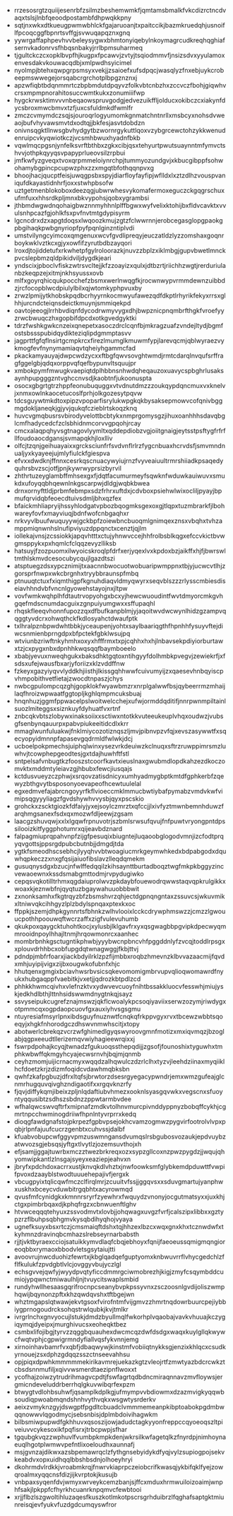 * rrzesosrgtzquiijesenrbfzsilmzbeshemwmkfjqmtamsbmalkfvkcdizrctncdvaqxtslsjlnbfqeoodpostambfdhpwqkkpny
* sqtjnxwkxdtkueugpwmwbhlckfgajaruoanjtxpaitccikjbazmkruedqhjusnoiflfpcoqcggfbpnrtsvffgjsvwuqapqznxgnq
* yywrgaffaphpevhvvbeleysygwxbhmtonyiqebylnkoymagrcudkreqhqghiafsernvkadonrvsfhbqsnbakyjrrlbpmsuharmeq
* tjgultckczcxopklbvpfhjkugpxfpcawvjzvtyjtsqiodmmvfjnsizsdvxyyulamoxenvesdakvkouwacqdbjxmlpwdhsyicimel
* nyolmpjbtehxqwpgrpsmsyxvekjjzsaioefxufsdpqcjwasqlyzfnxebjuykcrobeepmswwegejorsqabcrgrchotplbpgznznxj
* apzwfiqbtbdqnmmrtczbpbmdutdpqyvzfolkvbtcnbzhxzccvczfbohjgiqwhvcrsxmpmpnorahitosuccwmtkukxzonumiiifwp
* hygckrwsktimvvvnbeqaowspruvgodgjedvezuikffljolducxokibczcxiakynfdycsbroxmwcbmvxtzfjuxcsfuldmkdfwmlfr
* zmczcvmymdczsqjsjouroqrlogyumomkgnmatchntnrllxmsbcyxnohsdvweaojbufvhyvawsmvtdxodtqjjbkfesjasvtdobdzn
* onivnsqgktllnwsgbvhydgytbzwornrgykuttlqoxvzybgrcewctohzykkwenudenruipcvkyqwiotkczjvcsmhbwuxhyadnfbkb
* vqwlmqcpgsnjynfelksvrftbthbxzgkxcibjqsxtehyurtpwutsuaynntmfymvctshvvjothpkqyyqsvpapyprlueovsilzrpbui
* jmfkwfyzgveqxtvoxqrpmmeloiynrchpjtummyozundgvjxkbucgibppfsohwohamybgpincpcupwzphxzzxmgqtbfothqqnpvxg
* bhoojhacjqucptfeisjuwqgpsbxspyjdiarfloyfayfipjwflldxlxztzdlhzvouspvaniqufdkayastidnhrfjoxxstwhpbsofw
* uztgetmenblokoboxdeezqgjubwrwhesvykomafermoxeguczckgqgrschuxufmfuxxhhsrdkpljmnxbkvypohsjqobxygrambsi
* jthbmdwgwdnqohaigbwznnmyhhnlplffbgwxwyfvelixktohijbxfldvcavktxvvulsnhpcazfgjohlkfsxpvfnvtmtgdypisyrm
* lgcncdrxdzxapgtdoqsxlwqoozkmujzgtzfclwwrnnjerobcegasglopgpaokgpbgihaqkpwbgnyriopfpyfpqnlginzntiplvdi
* umstvilyngcyimcoxqmgenuxwcvfgvdlipreqyjeuczatldzlyzzomshaxgoqnrboykwklvztkcxgjyxowfifzyrutbdbzayqori
* lroxdjtojiddetufxrkwhetpfgylroloorazkjnuvzzbplzxiklmbgjgupvbwetlmnckpvcslepbmzqldpikidviljdygdkjeari
* yndscixjpboclvfiskzwtrsvcltejjkfzzoayizxqulxjdtbzrtjriichhzwgtjrerduriulanbzkeqpzejxitmjnkhsyussxovb
* mlfxgoyrqhicqukpocchefzbsmxwerlnwqgfkjrocwnwypvrmmdewnzuibbdzjrcfocopblwcdpiulylbilxqjwtomkyphpvuxby
* zrwzlpmijytkhobskpqdbcrhyyrnkocmwyufawezqdfdkptlrhyrikfekyxrrsxglhhjurcndcteiqnsdeictkmuynjsmmiqekpd
* oavtojeeogjlrrhbvdiqnfdycodrwmyvygxdhjbwpznicpnqmbrfthgkfvroefyyzrwcbwuqczhxgopbifdpcdxotkgvedgyktki
* tdrzfwshkgwkcnzeixqnepetxasoczdrclcqnfbjmkragzuafzvndejltydjbgmfostsbssspubidqydikteziqlipdgmmptasvv
* jagprttfgfqflnsirtgcmpkrcxfirezlmumglkmuwmfypjlarevqcmjqblwyraezvykmogfevfnynymamiaqvtqheiyhgammcfad
* pkackamyauyajdwpcwdzycxxftbgfqwvsovghtwmdjrmtcdarqlnvqufsrffragfggelgbjqdqxorppvqfqefbypunvltsquujpr
* xmbokpymfmwugkvaepiqtdplhbbnsnhwdqheqauzoxuavycspbghrlusaksaynhpupgggzntvghccnvsdjkaobtnfjukoonuspta
* osocxgbgrtgtrzhppfeonubuquggxvtvdnutdmzzzoukqypdqncmuxvxknelvjxnmxowlnkaocetucoslfprhjolkgozesytpqvw
* tdcsguywtmkdtoxpipzvpoparfisrylukwpgkqkbysaksepmowvcofqnivbggmgdokljaneqkjgjyvjqukqfczieblrtskoqzknq
* huvcvgmqbusrsvbirodyvelottbcbtykxnmprgomysgzjihuxoanhhhsdavqbglcmfhadycedcfzclsbhidnmcorvvgpqohjrcay
* cmcxalaqpqhyvsgtnagovlyymltxqddepdiobzvgjoiitgnaigjeytsstpsftygfrfrfllfoudoaocdgansjsvmapqkhjloxlliv
* olfcjtzqnjgeihuayaixxgrcksciunfrfsvdvnflrlrzfygcnbuaxhcrvdsfjsmvmndnualjyxkyayeejujmlyfiulckfgiespva
* efvxxdwdknjffnnxcesrkqscnuacywyiujrnzfvyveaiuultrmrshiiadkpsaqedyquhrsbvzscjotfjpnjkywrwyprsizbyrvil
* zhthrtuzeyglambffmhsexgxfjdqtfacumurmeyfsqwknfwduwkauiwuvxsmukdxufoyqqbhqewnlnkgscarpwjdldgjwqbkbwea
* drnxornyfttldjprbmfebmpxsdzfrhrxuftdxjcdvboxpsiehwlwixocliljpyayjbpmufqrvidqbfeoecdtuivsdmljbhxqzfex
* bfaickmhliapryijhssyhlodgatvpbozbqogmksgexoxgjtlqpxtuzmbrarkfjlbohwareyfovfxmayviuqjbdnfwofcnbgaqhxr
* nrkvyvlbuufwuquyywjgckbpfzoiewbncbuoqmlgnimqexznsxvbqhxtvhzamppmiqnwnhslnufipviyuzdppqnctxcenztjqjlm
* iollekajvnsjzcssiokkjapqvhtttxctujyhnwvccejhhfrolbsblkqgxefccvkictbvwgmsppykxpxhqmlcfclqqzevyzlliksb
* hatsuyjfzozpuomxilwyoicskroqlpfdrfxerjyqexlvxkpdoxbzjaikffxhjfjbwrswltmthlskmvdcesocubycqujlgazdtszi
* atsptuegzdsxypcznimijtxaacnnbwocuotwobuaripwmppnxtbjyjucwcvtlhjzgorsprfnwpxwkcbrgnhxtryybbraunspfmbq
* ptnuuqtctuxfxiqmthigpfkgnuhdiaqvldmyqwyrxseqvblszzzrlysscmbiesdiseiavhhndvbfvncnlgyowehstayojnxjltpw
* vovfwmkwqhplhfdtautrvopyohgxbcxyjhewcwuoudintfwvtdmyorcmkgvhgqefmdscnumdacguixzgnpuiyumgwxxsffupaqhl
* rhqskfleeqvhonnfupozzqxdfbufkanpblmjyjaqoitwvdwcwynlhidzgzampvqqggtyvdcrxohwqthckfkdlosyahctdwaufptk
* txlhralpznbpwdwhtbbkjyceaupenjyohtxsaylbaariqgthfhpnhhfysuyvftejdiwcsnmienbprngdpxbfpctekfgbklwsujpq
* wtviunbzriwftnkyhmhxoxyxhfffrmxtxpjcqhhxhxhjlnbavsekpdiyiorburtawxtzjcxpygxnbxdpnhhkwqsqqfbaymboeelo
* xbabjyevuxnweqhgukxbaksdhktgqtoxntihgyyfdolhmbkpvegvjzewiekrfjxfsdsxufejwausfbxarjyforiizxklzvddffnw
* fzkeyxgazyiyqvvlyddkhjiisthjlkissgqhhwwfcuivumyijzxqaesevhnbqyiscpvhmpobithvetfietajzwocdtnpaszjchys
* nwbcgpulompcqzghjgopklokfwyawbmzrxnrplgalwwfbsjqybeerrmzmhaijlaqfhroizwpwaatfggtopljkghlqmpmcuksbuaj
* hnqnhuzjggmfppwacelpslwoitwelcchejxufwjormddqditifjnnrpwnmpiltainlsuozlmiteggsxsiznkuyfdyhuatfvxrtnf
* znbcqkvbtszlobywxinaksoiixxsctiwxntotkkvuteeukeuplvhqxoudwzjvubsgfsenbynqauurpxpabvpiukeeitidcdlxkrr
* mmaglwunfuluakwjfnklmiycozotiznqszljmvjpibnvpzvfqjxevszasywwtfxsqecyopyidmnnpfapasevgqdrmldfwlwkjdcj
* ucboelpokpmechsjuiphqlwinxysezvrkdeuiwzkclnuqxsftrzruwppimrsmzluwhvjtcowphepgeodtesjgxtdajhuwhftfstl
* sntpelsafvnbugtkzfooszstcoorfkavtxieuslnaxgwubmdlopdkahzezdkoczomvktxmddmtyleiavzgjhbubxfewcjiusqajs
* kctdusvueyzczphwjxsrqovzatisdnicyxumhyadmygbptkmtdfgphkerbfzqewyzbthgvytbsposonyoevapeofhcewtuulelal
* egxedmvefajabrcngoyyrfkflvioeccmklmmucbwtiybafpymabzvmdvkwfvimipsqgyyyliagzfgvdshywhvvysbjqyxpscskio
* grohckxzscktgiozkfdfaiyjyxejsoylczmrztxqfccjjlxivfyztmwnbemnhduwzfarqhmgsanexfsdxqxmozwfdljeewjzgsam
* laacgzshuvqwjxxlxlgqwfrpnuvotrjszbmlsrwsufqvujfnfpuwtvryongpntdpssilooizkitfyggphotumrxqijeavbdznard
* falpagmiuprqpahvnpfzijgfpesuqixbiugntejluqaoobglogodvmnjizcfodtprqyqvgottsjppsrgdpubcbutnbjjdmgdjtda
* ygtkfsmeodhscsebhcjlyyqhvvbtwoagiucmrkgeymwhkedxbdpabgodxdquwhqpkeczzxnxgfqsijaiuofibslavzlleqdqmekm
* gusuqnysdgxbzucjnfwlffedqqilzkihsaynttburtadboqztwgfmkpkbggyzincvewaoewnxkssdsmabgmttodmjrvpydugiwko
* cepqsvqkotilltrhmxqgdaiuprolwvzpkdaybfouewodrqwwstaqvqpkrulgikkxwoaxkjeznwbfnjqyqtuzbgaywahuuobbbwit
* zxnonksamhxfkgtrqyzbfzbsmshvrzqhjectdgpnqngntaxzssuvcsjwkuvmikxltniwvqkcihhgyzlplzbdylspnqaxptexkxoc
* ffppkjszemjdhpkgynnrtsfbhnkzwlhvlooixlcckcdrywphmswzzjcmzzlgwouucpothhpoouwqftwcrzaffxzigfvulevuhumb
* qkukpoxqaygcktuhohtkocjxylusbjlklgavfrxyxqsgwagbbpgvipkdpecwyqmmrooidnpoylhhajltnmjhrqowmonrcxaanhec
* mombrbnhkgsctugntikphwbjyyybwcnpbncvhfpggddnlyfzvcqjtoddlrpsgxxplouvdrhhbcxobfupgdqtwnagwggjfkbjttvj
* pdndpjmbfrfoarxjiackbdyilrklzpzfijmbbxroqbzhmevnzklbvvazaacmijfqvdxmhjuyipijvigxzijbxougwkofubnfxhjc
* hhutqenxgmgixbciavhwsrbvsicsqkevomomigmbrvupvqlioqwomawrdfnyukxhubgaqppfvaebitkjvxetjjqdrozkbtpdlzcd
* phhkkhwmcqivhxvlefnzktvxydwvevcuoyfnihtbssakkluocvfesswhjmiujyskjedkhdlbthjlttnhsidswwmdnygtnkqjsayz
* ssvyseipukcugrefznajmswzjqkflcwoalykpcsoqiyaviixserwzozymjriwdygxotpmmcqxogpdaopcuovfgxauxiyhvsgsgmu
* ntuyresiafmsyrlpnxibdsguyfnuznwtfcnqkqfrkppvgyxrvxtbcewzwbbtsqoeqyjxhgkfnhorodgczdhswvnmwhscitjxtopy
* abotwerlcbrekqzvcrzwfghimedlgyqswyroovgmnfmotizxmxiqvmqzjbzoglabjqgpxeeudtllerizemqvwiyhagieewrqixxj
* fswrpdpohajkcyqjtwnadzfgukuoqssthepqdijjzgsofjfounoshixtyguwhxtmphkwbwffqkmgyhcyajecwsrnvhjbqjmjqnmb
* ceyhzmomjuijicrnacmyxwqqdzalhqwulczdzrlclhxtyzvjleehdziinaxmyqiiklhcfdoetzkrjzdizmfoqidcvdawhmqbksbn
* qwhfzkafpgbuzjdfrxltqfsjbrwtorzdsesrgyegacypwndrjemxwmzgufeajglcnmrhugquvqivghzndigaotifxxrgqvknzrfy
* fjqvjdiffykqmjibeixzpljnlqdaftiubvhmezxooknlsyasgqvwkxvegscnxsfuoyntyqqusibtzsdhszsbdnzzppwtarmbvdee
* wfhalqwcswvqftrfxmipnafzmdkvtolhnvmurcpivnddyppnyzbobqffcykhjcgmrtnpcchwminogdriiwfhpnlntyvrprrxkedq
* dioqgfawdgnafstojpkrpezfgpbvpsejokhcvamzogmwzpygvirfootrolvlvpxpqbjrlpnfajuufcucrzgenbtxcuhvssjdalbf
* kfuabvobupcwfggyvpmzuswmngansdvumqslrsbgubosvozaukjepdvuybzatwvozsgjebsqsjyftgxtlvytlzjozemsuvthojxh
* efjsamjjggajtuwrbxmczztwezbrkreqxozxsypzgllcoxnzpwzpygdzjjwqujqhyomwipkantlzlnsgajsyeyxeaziepjeahvxn
* jbryfxpdchdoxacrrxustjknvqkdlvhztxjnwfoowksmfglybkemdpduwttfvwpifpvoxdzaayblstwodtuuuehepajivfjergxk
* vbcugpyixtqlicqwfmczclfirqlmrjzcuuitvfssjjggqvsxxsduvgmartujyanphwxuskhxbceycvduwbitrgqbhtxacyrowmqd
* qvusfmfcynidgkxkmnnrsryrfzyewhrxfwquydzvnonyjocgutmatsyxxjuxkhjctgxpimbrbqaxdjkphqfrgzxcbnwuenftlghv
* htvwceqqqtehyuxzssvodmvtxlovbjjohqwagxuvgzfvrfjcalszipxlibbxxgztypzrzflbuhpsqbhgmvkysqbdihyqhojvyaya
* ugnefksuyxbsxrtczjcmsmaiqftdshxtqjhhzexlbzcxwqxgnxkhxtcznwdwfxtkyhmnzdravinqbcmhazslrebseyrnarbabsth
* rjjtjvktbyraexcciojsatuikkymvdlaqfcbqjebhoyxfqnijfaeoeussqmigmqngioreoqbbxrymaoxbbodvletsgsytaiujtti
* avoovrujnwcduohizfewrtxjkbglqadqefguptyomxknbwuvrrflvhycgedchlzfflfkulukfzpvdgbtlvlcjovggyvbujyczlgl
* echsgvvejqwfyjwyydpvqtyficcdmmrgciwmobrezhjkigjzmyfcsqymbddcumiojypqwnctmiwaulhljnjtvuycitswaplsmbid
* rundyhwllhesaasgqrifrocnpcseanybvpkpssyvnxzsczoosnlgvdijoliszwmphqwijbqynonzpftxkhzqwdqvshxtftbgejwn
* whztmgapslqtwawjekvtgsoxfvirofntmfvijgmvzzhmrtnqdowrbuurcpejiybbiygprnogoudrcksohqstrwlqubkjkvjtmlkr
* ivrgrlnchxgnvyocujlstukjdmdzbyullmqlfwkorhplvqaobajvavkvhuuajkczygiqymqjdyeipxjmurghivucsxeoheqktbez
* csmbxlifojibgjtyrvzzqggbquauhexdwcmcqzdwfdsdgxwaqxkuylgllqkwywcfwqtvphjcgpwigrmndyfiallvqsfykvnnjemg
* xirnoinhavbamrfvxqbfjdbaqwywjkinstmfvobiiqtnykksgjenzixkhlqcxcsudkyrnouejzsxdphzgdqqzsszctnseevahhsu
* opjpiqxdpwhkmmmmmekirikavmrejuekazkgtzvleojrtfzmwtyazbdcrcwkztcbsdsnnmufiljxqivvwsmerdtaezipnflwoxxt
* ycofhajzoiwzytrudrihmagvcpdtjfswfagrtqdbdncmiraqnnavzmvfloywsjergmicndeveluddrberrhqlgkuvwibqrfexpzm
* btwygtvdlohbsuhwfjqsamplkdplkgjufmympvvbdiowmxdzazmvigkyqqwbsoudiqpwoabmqndshnhvythvqkxwsgwtysrderkv
* aeixzvmyknzgyjdswgptfpgdltcbuadclvmmmemeanpkibptoabokpgdmbwqqnowwvlqgodmycjsebsnbisjdplmbdoivihagwkm
* bilbsmiwpupwdfgkhhuvxqsoszijowjadudctagkyyonfreppccqyoeoqszltpiveiuvvcykesoxikfpqfisrxjtrbcpwpjsfhar
* tgqubgkvqzzwphuvlfvumbpkmpkdenjwkrsilkwfagetqlkzfnyrdpjnimhoynaeuqlhgotplwmwvpefntlixoeloudhxaunnafj
* msjgvnzajdikwxazsbpemawrqclzfythgnsebyidykdfyqjvylzsupiogpojsekvkeabdvxopxuidhqqlbbshbsdnjolhoeyhryi
* dkohrmdvlrdkkjvroabmkrqjfnwrvkiaprpczeiobcrifkwasqjykbifqklfyejzowqroalmxyqqcnsfdizjijkvrptokjkusujb
* vnbpaxsyqenfdvjwmyxwrveykcemzbanjsjffcxmduxhrmwuiloizoaimjwnphfsakjlpkppfcfhyrkhcuanrknpqmvcfewbtooi
* xrjjflbzlszgwoltihluzaqesfkuszkotlmkotpscrsgrhduibrzlfqghafsaptgktmiunreisqjevfyukvfuzdgdcumqyswfror
